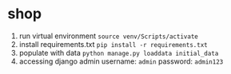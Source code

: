 # shop
1. run virtual environment `source venv/Scripts/activate`
2. install requirements.txt `pip install -r requirements.txt`
3. populate with data `python manage.py loaddata initial_data`
4. accessing django admin username: `admin` password: `admin123`
